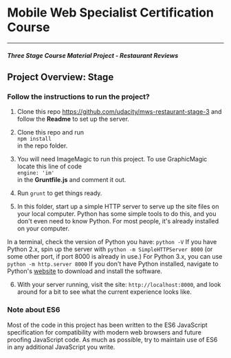 # Mobile Web Specialist Certification Course
---
#### _Three Stage Course Material Project - Restaurant Reviews_

## Project Overview: Stage #

### Follow the instructions to run the project?

1. Clone this repo https://github.com/udacity/mws-restaurant-stage-3 and follow the **Readme** to set up the server.

2. Clone this repo and run  
`npm install`  
in the repo folder.  

3. You will need ImageMagic to run this project. To use GraphicMagic locate this line of code   
`engine: 'im'`  
 in the **Gruntfile.js** and comment it out.

4. Run
`grunt`
to get things ready.

5. In this folder, start up a simple HTTP server to serve up the site files on your local computer. Python has some simple tools to do this, and you don't even need to know Python. For most people, it's already installed on your computer. 

In a terminal, check the version of Python you have:
 `python -V`
 If you have Python 2.x, spin up the server with
 `python -m SimpleHTTPServer 8000`
 (or some other port, if port 8000 is already in use.) For Python 3.x, you can use
 `python -m http.server 8000`
 If you don't have Python installed, navigate to Python's [website](https://www.python.org/) to download and install the software.

6. With your server running, visit the site: `http://localhost:8000`, and look around for a bit to see what the current experience looks like.

### Note about ES6

Most of the code in this project has been written to the ES6 JavaScript specification for compatibility with modern web browsers and future proofing JavaScript code. As much as possible, try to maintain use of ES6 in any additional JavaScript you write. 



